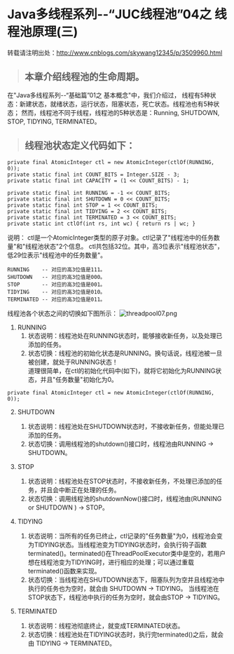 # Java多线程系列--“JUC线程池”04之 线程池原理(三)

转载请注明出处：http://www.cnblogs.com/skywang12345/p/3509960.html

 

>## 本章介绍线程池的生命周期。
在"Java多线程系列--“基础篇”01之 基本概念"中，我们介绍过，
线程有5种状态：新建状态，就绪状态，运行状态，阻塞状态，死亡状态。线程池也有5种状态；
然而，线程池不同于线程，线程池的5种状态是：Running, SHUTDOWN, STOP, TIDYING, TERMINATED。


>## 线程池状态定义代码如下：

```
private final AtomicInteger ctl = new AtomicInteger(ctlOf(RUNNING, 0));
private static final int COUNT_BITS = Integer.SIZE - 3;
private static final int CAPACITY = (1 << COUNT_BITS) - 1;

private static final int RUNNING = -1 << COUNT_BITS;
private static final int SHUTDOWN = 0 << COUNT_BITS;
private static final int STOP = 1 << COUNT_BITS;
private static final int TIDYING = 2 << COUNT_BITS;
private static final int TERMINATED = 3 << COUNT_BITS;
private static int ctlOf(int rs, int wc) { return rs | wc; }
```
说明：
ctl是一个AtomicInteger类型的原子对象。ctl记录了"线程池中的任务数量"和"线程池状态"2个信息。
ctl共包括32位。其中，高3位表示"线程池状态"，低29位表示"线程池中的任务数量"。
```
RUNNING    -- 对应的高3位值是111。
SHUTDOWN   -- 对应的高3位值是000。
STOP       -- 对应的高3位值是001。
TIDYING    -- 对应的高3位值是010。
TERMINATED -- 对应的高3位值是011。
```

线程池各个状态之间的切换如下图所示：
![threadpool07.png](test/resource/threadpool07.png)

1. RUNNING
     1) 状态说明：线程池处在RUNNING状态时，能够接收新任务，以及处理已添加的任务。
     2) 状态切换：线程池的初始化状态是RUNNING。换句话说，线程池被一旦被创建，就处于RUNNING状态！    
道理很简单，在ctl的初始化代码中(如下)，就将它初始化为RUNNING状态，并且"任务数量"初始化为0。

```
private final AtomicInteger ctl = new AtomicInteger(ctlOf(RUNNING, 0));
```

2. SHUTDOWN
     1) 状态说明：线程池处在SHUTDOWN状态时，不接收新任务，但能处理已添加的任务。
     2) 状态切换：调用线程池的shutdown()接口时，线程池由RUNNING -> SHUTDOWN。


3. STOP
     1) 状态说明：线程池处在STOP状态时，不接收新任务，不处理已添加的任务，并且会中断正在处理的任务。
     2) 状态切换：调用线程池的shutdownNow()接口时，线程池由(RUNNING or SHUTDOWN ) -> STOP。

 

4. TIDYING
    1) 状态说明：当所有的任务已终止，ctl记录的"任务数量"为0，线程池会变为TIDYING状态。当线程池变为TIDYING状态时，会执行钩子函数terminated()。terminated()在ThreadPoolExecutor类中是空的，若用户想在线程池变为TIDYING时，进行相应的处理；可以通过重载terminated()函数来实现。
    2) 状态切换：当线程池在SHUTDOWN状态下，阻塞队列为空并且线程池中执行的任务也为空时，就会由 SHUTDOWN -> TIDYING。
当线程池在STOP状态下，线程池中执行的任务为空时，就会由STOP -> TIDYING。

 

5. TERMINATED
    1) 状态说明：线程池彻底终止，就变成TERMINATED状态。
    2) 状态切换：线程池处在TIDYING状态时，执行完terminated()之后，就会由 TIDYING -> TERMINATED。